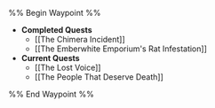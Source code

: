 %% Begin Waypoint %%
- **Completed Quests**
	- [[The Chimera Incident]]
	- [[The Emberwhite Emporium's Rat Infestation]]
- **Current Quests**
	- [[The Lost Voice]]
	- [[The People That Deserve Death]]

%% End Waypoint %%